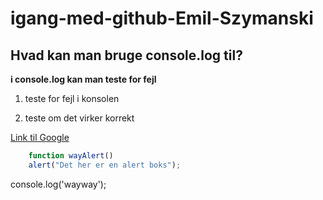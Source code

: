 # igang-med-github-Emil-Szymanski
## Hvad kan man bruge console.log til?

**i console.log kan man teste for fejl**

1.  teste for fejl i konsolen

2.  teste om det virker korrekt 

[Link til Google](http://google.com)

```javascript
    function wayAlert()
    alert("Det her er en alert boks");
```
console.log('wayway');